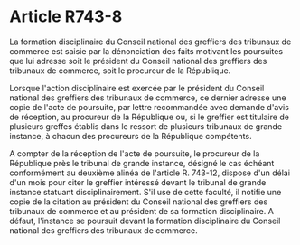 # Article R743-8

La formation disciplinaire du Conseil national des greffiers des tribunaux de commerce est saisie par la dénonciation des faits motivant les poursuites que lui adresse soit le président du Conseil national des greffiers des tribunaux de commerce, soit le procureur de la République.

Lorsque l'action disciplinaire est exercée par le président du Conseil national des greffiers des tribunaux de commerce, ce dernier adresse une copie de l'acte de poursuite, par lettre recommandée avec demande d'avis de réception, au procureur de la République ou, si le greffier est titulaire de plusieurs greffes établis dans le ressort de plusieurs tribunaux de grande instance, à chacun des procureurs de la République compétents.

A compter de la réception de l'acte de poursuite, le procureur de la République près le tribunal de grande instance, désigné le cas échéant conformément au deuxième alinéa de l'article R. 743-12, dispose d'un délai d'un mois pour citer le greffier intéressé devant le tribunal de grande instance statuant disciplinairement. S'il use de cette faculté, il notifie une copie de la citation au président du Conseil national des greffiers des tribunaux de commerce et au président de sa formation disciplinaire. A défaut, l'instance se poursuit devant la formation disciplinaire du Conseil national des greffiers des tribunaux de commerce.
